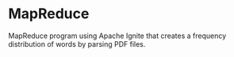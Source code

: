 # MapReduce

MapReduce program using Apache Ignite that creates a frequency distribution of words by parsing PDF files.
